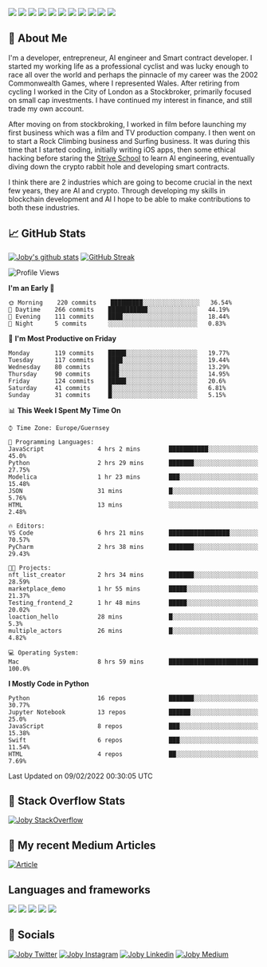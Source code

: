 ![](https://img.shields.io/badge/iOS-000000?style=for-the-badge&logo=ios&logoColor=white)
![](https://img.shields.io/badge/Python-3776AB?style=for-the-badge&logo=python&logoColor=white)
![](https://img.shields.io/badge/Swift-FA7343?style=for-the-badge&logo=swift&logoColor=white)
![](https://img.shields.io/badge/Bootstrap-563D7C?style=for-the-badge&logo=bootstrap&logoColor=white)
![](https://img.shields.io/badge/MongoDB-4EA94B?style=for-the-badge&logo=mongodb&logoColor=white)
![](https://img.shields.io/badge/Heroku-430098?style=for-the-badge&logo=heroku&logoColor=white)
[![](https://img.shields.io/badge/Stack_Overflow-FE7A16?style=for-the-badge&logo=stack-overflow&logoColor=white)](https://stackoverflow.com/users/7301801/joby)
[![](https://img.shields.io/badge/LinkedIn-0077B5?style=for-the-badge&logo=linkedin&logoColor=white)](https://www.linkedin.com/in/jobyi/)
[![](https://img.shields.io/badge/Twitter-1DA1F2?style=for-the-badge&logo=twitter&logoColor=white)](https://twitter.com/Jobyid)
[![](https://img.shields.io/badge/Instagram-E4405F?style=for-the-badge&logo=instagram&logoColor=white)](https://www.instagram.com/jobyid/)
[![](https://img.shields.io/badge/Medium-12100E?style=for-the-badge&logo=medium&logoColor=white)](https://jobyid.medium.com)

## &#x1f; About Me

I'm a developer, entrepreneur, AI engineer and Smart contract developer.
I started my working life as a professional cyclist and was lucky enough to race all over the world and perhaps the pinnacle of my career was the 2002 Commonwealth Games, where I represented Wales.
After retiring from cycling I worked in the City of London as a Stockbroker, primarily focused on small cap investments. I have continued my interest in finance, and still trade my own account.

After moving on from stockbroking, I worked in film before launching my first business which was a film and TV production company. I then went on to start a Rock Climbing business and Surfing business. It was during this time that I started coding, initially writing iOS apps, then some ethical hacking before staring the [Strive School](https://strive.school) to learn AI engineering, eventually diving down the crypto rabbit hole and developing smart contracts. 

I think there are 2 industries which are going to become crucial in the next few years, they are AI and crypto. Through developing my skills in blockchain development and AI I hope to be able to make contributions to both these industries. 

## &#x1f4c8; GitHub Stats

[![Joby's github stats](https://github-readme-stats.vercel.app/api?username=jobyid&count_private=true&show_icons=true&theme=radical)](https://github.com/anuraghazra/github-readme-stats) [![GitHub Streak](https://github-readme-streak-stats.herokuapp.com/?user=jobyid&theme=dark)](https://github.com/DenverCoder1/github-readme-streak-stats)

<!--START_SECTION:waka-->
![Profile Views](http://img.shields.io/badge/Profile%20Views-0-blue)

**I'm an Early 🐤** 

```text
🌞 Morning    220 commits    █████████░░░░░░░░░░░░░░░░   36.54% 
🌆 Daytime    266 commits    ███████████░░░░░░░░░░░░░░   44.19% 
🌃 Evening    111 commits    ████░░░░░░░░░░░░░░░░░░░░░   18.44% 
🌙 Night      5 commits      ░░░░░░░░░░░░░░░░░░░░░░░░░   0.83%

```
📅 **I'm Most Productive on Friday** 

```text
Monday       119 commits    █████░░░░░░░░░░░░░░░░░░░░   19.77% 
Tuesday      117 commits    ████░░░░░░░░░░░░░░░░░░░░░   19.44% 
Wednesday    80 commits     ███░░░░░░░░░░░░░░░░░░░░░░   13.29% 
Thursday     90 commits     ███░░░░░░░░░░░░░░░░░░░░░░   14.95% 
Friday       124 commits    █████░░░░░░░░░░░░░░░░░░░░   20.6% 
Saturday     41 commits     █░░░░░░░░░░░░░░░░░░░░░░░░   6.81% 
Sunday       31 commits     █░░░░░░░░░░░░░░░░░░░░░░░░   5.15%

```


📊 **This Week I Spent My Time On** 

```text
⌚︎ Time Zone: Europe/Guernsey

💬 Programming Languages: 
JavaScript               4 hrs 2 mins        ███████████░░░░░░░░░░░░░░   45.0% 
Python                   2 hrs 29 mins       ███████░░░░░░░░░░░░░░░░░░   27.75% 
Modelica                 1 hr 23 mins        ███░░░░░░░░░░░░░░░░░░░░░░   15.48% 
JSON                     31 mins             █░░░░░░░░░░░░░░░░░░░░░░░░   5.76% 
HTML                     13 mins             ░░░░░░░░░░░░░░░░░░░░░░░░░   2.48%

🔥 Editors: 
VS Code                  6 hrs 21 mins       █████████████████░░░░░░░░   70.57% 
PyCharm                  2 hrs 38 mins       ███████░░░░░░░░░░░░░░░░░░   29.43%

🐱‍💻 Projects: 
nft_list_creator         2 hrs 34 mins       ███████░░░░░░░░░░░░░░░░░░   28.59% 
marketplace_demo         1 hr 55 mins        █████░░░░░░░░░░░░░░░░░░░░   21.37% 
Testing_frontend_2       1 hr 48 mins        █████░░░░░░░░░░░░░░░░░░░░   20.02% 
loaction_hello           28 mins             █░░░░░░░░░░░░░░░░░░░░░░░░   5.3% 
multiple_actors          26 mins             █░░░░░░░░░░░░░░░░░░░░░░░░   4.82%

💻 Operating System: 
Mac                      8 hrs 59 mins       █████████████████████████   100.0%

```

**I Mostly Code in Python** 

```text
Python                   16 repos            ███████░░░░░░░░░░░░░░░░░░   30.77% 
Jupyter Notebook         13 repos            ██████░░░░░░░░░░░░░░░░░░░   25.0% 
JavaScript               8 repos             ███░░░░░░░░░░░░░░░░░░░░░░   15.38% 
Swift                    6 repos             ███░░░░░░░░░░░░░░░░░░░░░░   11.54% 
HTML                     4 repos             ██░░░░░░░░░░░░░░░░░░░░░░░   7.69%

```



 Last Updated on 09/02/2022 00:30:05 UTC
<!--END_SECTION:waka-->


## &#x1f; Stack Overflow Stats 

[![Joby StackOverflow](https://github-readme-stackoverflow.vercel.app/?userID=7301801&layout=compact)](https://stackoverflow.com/users/7301801/joby)


## &#x1f; My recent Medium Articles
[![Article](https://github-readme-medium-recent-article.vercel.app/medium/@jobyid/0)](https://jobyid.medium.com)
 

## Languages and frameworks
![](https://img.shields.io/badge/iOS-000000?style=for-the-badge&logo=ios&logoColor=white)
![](https://img.shields.io/badge/Python-3776AB?style=for-the-badge&logo=python&logoColor=white)
![](https://img.shields.io/badge/Swift-FA7343?style=for-the-badge&logo=swift&logoColor=white)
![](https://img.shields.io/badge/Bootstrap-563D7C?style=for-the-badge&logo=bootstrap&logoColor=white)
![](https://img.shields.io/badge/MongoDB-4EA94B?style=for-the-badge&logo=mongodb&logoColor=white)


## &#x1f; Socials 
[![Joby Twitter](https://img.shields.io/badge/Twitter-1DA1F2?style=for-the-badge&logo=twitter&logoColor=white)](https://twitter.com/jobyid)
[![Joby Instagram](https://img.shields.io/badge/Instagram-E4405F?style=for-the-badge&logo=instagram&logoColor=white)](https://instagram.com/jobyid)
[![Joby Linkedin](https://img.shields.io/badge/LinkedIn-0077B5?style=for-the-badge&logo=linkedin&logoColor=white)](https://www.linkedin.com/in/jobyi)
[![Joby Medium](https://img.shields.io/badge/Medium-12100E?style=for-the-badge&logo=medium&logoColor=white)](https://jobyid.medium.com)


